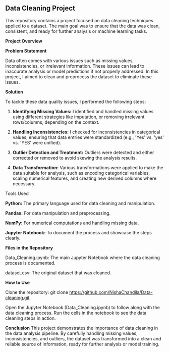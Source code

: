 ## Data Cleaning Project

This repository contains a project focused on data cleaning techniques applied to a dataset. The main goal was to ensure that the data was clean, consistent, and ready for further analysis or machine learning tasks.

**Project Overview**

**Problem Statement**

Data often comes with various issues such as missing values, inconsistencies, or irrelevant information. These issues can lead to inaccurate analysis or model predictions if not properly addressed. In this project, I aimed to clean and preprocess the dataset to eliminate these issues.

**Solution**

To tackle these data quality issues, I performed the following steps:

1. **Identifying Missing Values:** I identified and handled missing values using different strategies like imputation, or removing irrelevant rows/columns, depending on the context.

2. **Handling Inconsistencies:** I checked for inconsistencies in categorical values, ensuring that data entries were standardized (e.g., 'Yes' vs. 'yes' vs. 'YES' were unified).

3. **Outlier Detection and Treatment:** Outliers were detected and either corrected or removed to avoid skewing the analysis results.

4. **Data Transformation:** Various transformations were applied to make the data suitable for analysis, such as encoding categorical variables, scaling numerical features, and creating new derived columns where necessary.

Tools Used

**Python:** The primary language used for data cleaning and manipulation.

**Pandas:** For data manipulation and preprocessing.

**NumPy:** For numerical computations and handling missing data.

**Jupyter Notebook:** To document the process and showcase the steps clearly.


**Files in the Repository**

Data_Cleaning.ipynb: The main Jupyter Notebook where the data cleaning process is documented.

dataset.csv: The original dataset that was cleaned.

**How to Use**

Clone the repository: git clone https://github.com/NishaChandila/Data-cleaning.git

Open the Jupyter Notebook (Data_Cleaning.ipynb) to follow along with the data cleaning process.
Run the cells in the notebook to see the data cleaning steps in action.

**Conclusion**
This project demonstrates the importance of data cleaning in the data analysis pipeline. By carefully handling missing values, inconsistencies, and outliers, the dataset was transformed into a clean and reliable source of information, ready for further analysis or model training.
